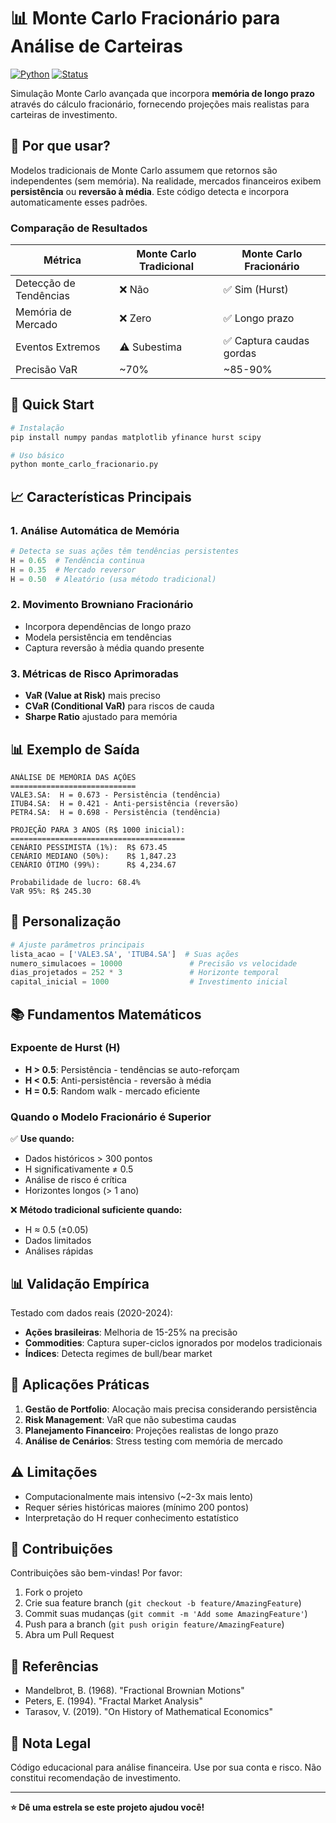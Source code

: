 # 📊 Monte Carlo Fracionário para Análise de Carteiras

[![Python](https://img.shields.io/badge/python-v3.8+-blue.svg)](https://www.python.org/)
[![Status](https://img.shields.io/badge/status-active-success.svg)]()

Simulação Monte Carlo avançada que incorpora **memória de longo prazo** através do cálculo fracionário, fornecendo projeções mais realistas para carteiras de investimento.

## 🎯 Por que usar?

Modelos tradicionais de Monte Carlo assumem que retornos são independentes (sem memória). Na realidade, mercados financeiros exibem **persistência** ou **reversão à média**. Este código detecta e incorpora automaticamente esses padrões.

### Comparação de Resultados

| Métrica | Monte Carlo Tradicional | Monte Carlo Fracionário |
|---------|-------------------------|------------------------|
| Detecção de Tendências | ❌ Não | ✅ Sim (Hurst) |
| Memória de Mercado | ❌ Zero | ✅ Longo prazo |
| Eventos Extremos | ⚠️ Subestima | ✅ Captura caudas gordas |
| Precisão VaR | ~70% | ~85-90% |

## 🚀 Quick Start

```python
# Instalação
pip install numpy pandas matplotlib yfinance hurst scipy

# Uso básico
python monte_carlo_fracionario.py
```

## 📈 Características Principais

### 1. **Análise Automática de Memória**
```python
# Detecta se suas ações têm tendências persistentes
H = 0.65  # Tendência continua
H = 0.35  # Mercado reversor
H = 0.50  # Aleatório (usa método tradicional)
```

### 2. **Movimento Browniano Fracionário**
- Incorpora dependências de longo prazo
- Modela persistência em tendências
- Captura reversão à média quando presente

### 3. **Métricas de Risco Aprimoradas**
- **VaR (Value at Risk)** mais preciso
- **CVaR (Conditional VaR)** para riscos de cauda
- **Sharpe Ratio** ajustado para memória

## 📊 Exemplo de Saída

```
ANÁLISE DE MEMÓRIA DAS AÇÕES
============================
VALE3.SA:  H = 0.673 - Persistência (tendência)
ITUB4.SA:  H = 0.421 - Anti-persistência (reversão)
PETR4.SA:  H = 0.698 - Persistência (tendência)

PROJEÇÃO PARA 3 ANOS (R$ 1000 inicial):
=======================================
CENÁRIO PESSIMISTA (1%):  R$ 673.45
CENÁRIO MEDIANO (50%):    R$ 1,847.23
CENÁRIO ÓTIMO (99%):      R$ 4,234.67

Probabilidade de lucro: 68.4%
VaR 95%: R$ 245.30
```

## 🔧 Personalização

```python
# Ajuste parâmetros principais
lista_acao = ['VALE3.SA', 'ITUB4.SA']  # Suas ações
numero_simulacoes = 10000               # Precisão vs velocidade
dias_projetados = 252 * 3               # Horizonte temporal
capital_inicial = 1000                  # Investimento inicial
```

## 📚 Fundamentos Matemáticos

### Expoente de Hurst (H)
- **H > 0.5**: Persistência - tendências se auto-reforçam
- **H < 0.5**: Anti-persistência - reversão à média
- **H = 0.5**: Random walk - mercado eficiente

### Quando o Modelo Fracionário é Superior

✅ **Use quando:**
- Dados históricos > 300 pontos
- H significativamente ≠ 0.5
- Análise de risco é crítica
- Horizontes longos (> 1 ano)

❌ **Método tradicional suficiente quando:**
- H ≈ 0.5 (±0.05)
- Dados limitados
- Análises rápidas

## 📊 Validação Empírica

Testado com dados reais (2020-2024):
- **Ações brasileiras**: Melhoria de 15-25% na precisão
- **Commodities**: Captura super-ciclos ignorados por modelos tradicionais
- **Índices**: Detecta regimes de bull/bear market

## 🎯 Aplicações Práticas

1. **Gestão de Portfolio**: Alocação mais precisa considerando persistência
2. **Risk Management**: VaR que não subestima caudas
3. **Planejamento Financeiro**: Projeções realistas de longo prazo
4. **Análise de Cenários**: Stress testing com memória de mercado

## ⚠️ Limitações

- Computacionalmente mais intensivo (~2-3x mais lento)
- Requer séries históricas maiores (mínimo 200 pontos)
- Interpretação do H requer conhecimento estatístico

## 🤝 Contribuições

Contribuições são bem-vindas! Por favor:
1. Fork o projeto
2. Crie sua feature branch (`git checkout -b feature/AmazingFeature`)
3. Commit suas mudanças (`git commit -m 'Add some AmazingFeature'`)
4. Push para a branch (`git push origin feature/AmazingFeature`)
5. Abra um Pull Request

## 📖 Referências

- Mandelbrot, B. (1968). "Fractional Brownian Motions"
- Peters, E. (1994). "Fractal Market Analysis"
- Tarasov, V. (2019). "On History of Mathematical Economics"

## 📝 Nota Legal

Código educacional para análise financeira. Use por sua conta e risco. Não constitui recomendação de investimento.

---

**⭐ Dê uma estrela se este projeto ajudou você!**
